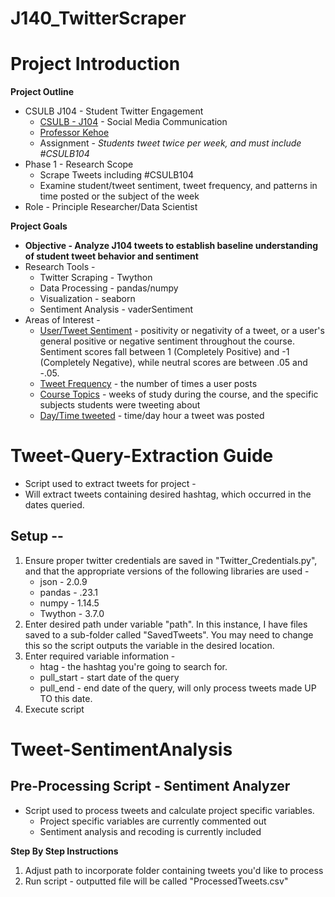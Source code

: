 # J140_TwitterScraper

# Project Introduction

**Project Outline**
* CSULB J104 - Student Twitter Engagement
    * <u>CSULB - J104</u> - Social Media Communication
    * <u>Professor Kehoe</u>
    * Assignment - <i>Students tweet twice per week, and must include #CSULB104</i>
* Phase 1 - Research Scope
    * Scrape Tweets including #CSULB104
    * Examine student/tweet sentiment, tweet frequency, and patterns in time posted or the subject of the week
* Role - Principle Researcher/Data Scientist

**Project Goals**
* <b>Objective - Analyze J104 tweets to establish baseline understanding of student tweet behavior and sentiment</b>
* Research Tools - 
    * Twitter Scraping - Twython
    * Data Processing - pandas/numpy
    * Visualization - seaborn
    * Sentiment Analysis - vaderSentiment
* Areas of Interest - 
    * <u>User/Tweet Sentiment</u> - positivity or negativity of a tweet, or a user's general positive or negative sentiment throughout the course. Sentiment scores fall between 1 (Completely Positive) and -1 (Completely Negative), while neutral scores are between .05 and -.05.     
    * <u>Tweet Frequency</u> - the number of times a user posts
    * <u>Course Topics</u> - weeks of study during the course, and the specific subjects students were tweeting about
    * <u>Day/Time tweeted</u> - time/day hour a tweet was posted
    

# Tweet-Query-Extraction Guide
* Script used to extract tweets for project - 
* Will extract tweets containing desired hashtag, which occurred in the dates queried.

## Setup --
1. Ensure proper twitter credentials are saved in "Twitter_Credentials.py", and that the appropriate versions of the following libraries are used - 
    - json - 2.0.9
    - pandas - .23.1
    - numpy - 1.14.5
    - Twython - 3.7.0
2. Enter desired path under variable "path". In this instance, I have files saved to a sub-folder called "SavedTweets". You may need to change this so the script outputs the variable in the desired location.
3. Enter required variable information - 
    * htag - the hashtag you're going to search for.
    * pull_start - start date of the query
    * pull_end - end date of the query, will only process tweets made UP TO this date.
4. Execute script


# Tweet-SentimentAnalysis
## Pre-Processing Script - Sentiment Analyzer

* Script used to process tweets and calculate project specific variables.
    * Project specific variables are currently commented out
    * Sentiment analysis and recoding is currently included

**Step By Step Instructions**
1. Adjust path to incorporate folder containing tweets you'd like to process
2. Run script - outputted file will be called "ProcessedTweets.csv"
